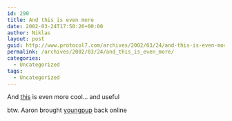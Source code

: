 ```yaml
---
id: 290
title: And this is even more
date: 2002-03-24T17:50:26+00:00
author: Niklas
layout: post
guid: http://www.protocol7.com/archives/2002/03/24/and-this-is-even-more/
permalink: /archives/2002/03/24/and_this_is_even_more/
categories:
  - Uncategorized
tags:
  - Uncategorized
---
```

<div class='microid-dcab478b536b7e69137812ae7d992dc4acd27648'>
  <p>
    And <a href="http://milov.nl/entry/738">this</a> is even more cool&#8230; and useful
  </p>
  
  <p>
    btw. Aaron brought <a href="http://www.youngpup.net">youngpup</a> back online
  </p>
</div>